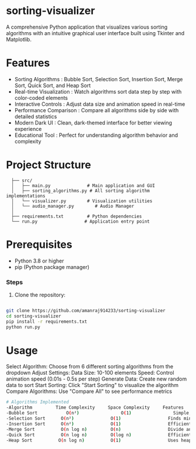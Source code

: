 # sorting-visualizer

A comprehensive Python application that visualizes various sorting algorithms with an intuitive graphical user interface built using Tkinter and Matplotlib.



# Features

- Sorting Algorithms        : Bubble Sort, Selection Sort, Insertion Sort, Merge Sort, Quick Sort, and Heap Sort
- Real-time Visualization   : Watch algorithms sort data step by step with color-coded elements
- Interactive Controls      : Adjust data size and animation speed in real-time
- Performance Comparison    : Compare all algorithms side by side with detailed statistics
- Modern Dark UI            : Clean, dark-themed interface for better viewing experience
- Educational Tool          : Perfect for understanding algorithm behavior and complexity


# Project Structure
```bash-sorting-visualizer/
  ├── src/
  │   ├── main.py              # Main application and GUI
  │   ├── sorting_algorithms.py # All sorting algorithm implementations
  │   └── visualizer.py        # Visualization utilities
  │   └── audio_manager.py        # Audio Manager
  │  
  ├── requirements.txt         # Python dependencies
  └── run.py                  # Application entry point
```
# Prerequisites
- Python 3.8 or higher
- pip (Python package manager)

### Steps
1. Clone the repository:
```bash

git clone https://github.com/amanraj914233/sorting-visualizer
cd sorting-visualizer
pip install -r requirements.txt
python run.py
```

# Usage
Select Algorithm: Choose from 6 different sorting algorithms from the dropdown
Adjust Settings:
Data Size: 10-100 elements
Speed: Control animation speed (0.01s - 0.5s per step)
Generate Data: Create new random data to sort
Start Sorting: Click "Start Sorting" to visualize the algorithm
Compare Algorithms: Use "Compare All" to see performance metrics

```bash
# Algorithms Implemented
-Algorithm	       Time Complexity	   Space Complexity    	Features
-Bubble Sort	       O(n²)            	O(1)              	Simple, educational
-Selection Sort	     O(n²)	            O(1)	              Finds minimum elements
-Insertion Sort	     O(n²)	            O(1)	              Efficient for small data
-Merge Sort	         O(n log n)	        O(n)	              Divide and conquer
-Quick Sort	         O(n log n)	        O(log n)	          Efficient average case
-Heap Sort         	O(n log n)        	O(1)	              Uses heap data structure
```

